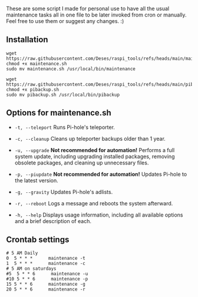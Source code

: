 These are some script I made for personal use to have all the usual maintenance tasks all in one file to be later invoked from cron or manually.
Feel free to use them or suggest any changes. :)

## Installation
```
wget https://raw.githubusercontent.com/Deses/raspi_tools/refs/heads/main/maintenance.sh
chmod +x maintenance.sh
sudo mv maintenance.sh /usr/local/bin/maintenance

wget https://raw.githubusercontent.com/Deses/raspi_tools/refs/heads/main/pibackup.sh
chmod +x pibackup.sh
sudo mv pibackup.sh /usr/local/bin/pibackup
```

## Options for maintenance.sh
- `-t, --teleport`
Runs Pi-hole's teleporter.

- `-c, --cleanup`
Cleans up teleporter backups older than 1 year.

- `-u, --upgrade`
**Not recommended for automation!** Performs a full system update, including upgrading installed packages, removing obsolete packages, and cleaning up unnecessary files.

- `-p, --piupdate`
**Not recommended for automation!** Updates Pi-hole to the latest version.

- `-g, --gravity`
Updates Pi-hole's adlists.  

- `-r, --reboot`
Logs a message and reboots the system afterward.

- `-h, --help`
Displays usage information, including all available options and a brief description of each.

## Crontab settings
```
# 5 AM Daily
0  5 * * *      maintenance -t
1  5 * * *      maintenance -c
# 5 AM on saturdays
#5  5 * * 6      maintenance -u
#10 5 * * 6      maintenance -p
15 5 * * 6      maintenance -g
20 5 * * 6      maintenance -r
```

